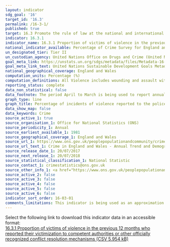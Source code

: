 ```yaml
---
layout: indicator
sdg_goal: '16'
target_id: '16.3'
permalink: /16-3-1/
published: true
target: 16.3 Promote the rule of law at the national and international levels and ensure equal access to justice for all
indicator: 16.3.1
indicator_name: 16.3.1 Proportion of victims of violence in the previous 12 months who reported their victimization to competent authorities or other officially recognized conflict resolution mechanisms
national_indicator_available: Percentage of Crime Survey for England and Wales incidents of violence reported to the police
un_designated_tier: Tier II
un_custodian_agency: United Nations Office on Drugs and Crime (United Nations Office for Disarmament Affairs (UNODC))
goal_meta_link: https://unstats.un.org/sdgs/metadata/files/Metadata-16-03-01.pdf
goal_meta_link_text: United Nations Sustainable Development Goals Metadata (PDF 214 KB)
national_geographical_coverage: England and Wales
computation_units: Percentage (%)
computation_definitions: All Violence includes wounding and assault with minor injury or without injury, attempted assualt and wounding or assault with a sexual motive 
reporting_status: complete
data_non_statistical: false
data_footnote: The period April to March is being used to report annual data. The date on the X axis is the year at the start of the period
graph_type: line
graph_title: Percentage of incidents of violence reported to the police
data_show_map: false
data_keywords: Crime
source_active_1: true
source_organisation_1: Office for National Statistics (ONS)
source_periodicity_1: Annual
source_earliest_available_1: 1981
source_geographical_coverage_1: England and Wales
source_url_1: https://www.ons.gov.uk/peoplepopulationandcommunity/crimeandjustice/datasets/crimeinenglandandwalesannualtrendanddemographictables
source_url_text_1: Crime in England and Wales - Annual Trend and Demographic Tables
source_release_date_1: 20/07/2017
source_next_release_1: 20/07/2018
source_statistical_classification_1: National Statistic
source_contact_1: crimestatistics@ons.gov.uk
source_other_info_1: <a href="https://www.ons.gov.uk/peoplepopulationandcommunity/crimeandjustice/methodologies/crimeandjusticemethodology">Crime and justice methodology</a>
source_active_2: false
source_active_3: false
source_active_4: false
source_active_5: false
source_active_6: false
indicator_sort_order: 16-03-01
comments_limitations: This indicator is being used as an approximation of the UN SDG Indicator. Where possible, we will work to identify or develop UK data to meet the global indicator specification. This indicator has been identified in collaboration with topic experts.
---
```

Select the following link to download this indicator data in an accessible format:<br>[16.3.1 Proportion of victims of violence in the previous 12 months who reported their victimization to competent authorities or other officially recognized conflict resolution mechanisms (CSV 5.954 kB)](https://sustainabledevelopment-uk.github.io/sdg-data/data/16-3-1.csv)